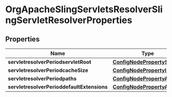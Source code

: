 
# OrgApacheSlingServletsResolverSlingServletResolverProperties

## Properties
Name | Type | Description | Notes
------------ | ------------- | ------------- | -------------
**servletresolverPeriodservletRoot** | [**ConfigNodePropertyString**](ConfigNodePropertyString.md) |  |  [optional]
**servletresolverPeriodcacheSize** | [**ConfigNodePropertyInteger**](ConfigNodePropertyInteger.md) |  |  [optional]
**servletresolverPeriodpaths** | [**ConfigNodePropertyArray**](ConfigNodePropertyArray.md) |  |  [optional]
**servletresolverPerioddefaultExtensions** | [**ConfigNodePropertyArray**](ConfigNodePropertyArray.md) |  |  [optional]



